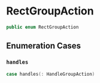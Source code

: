 # RectGroupAction

``` swift
public enum RectGroupAction
```

## Enumeration Cases

### `handles`

``` swift
case handles(:​ HandleGroupAction)
```
